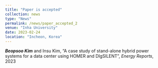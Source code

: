 ```yaml
---
title: "Paper is accepted"
collection: news
type: "News"
permalink: /news/paper_accepted_2
venue: "Inha University"
date: 2023-02-24
location: "Incheon, Korea"
---
```


***Beopsoo Kim*** and Insu Kim, “A case study of stand-alone hybrid power systems for a data center using HOMER and DIgSILENT”, *Energy Reports*, 2023